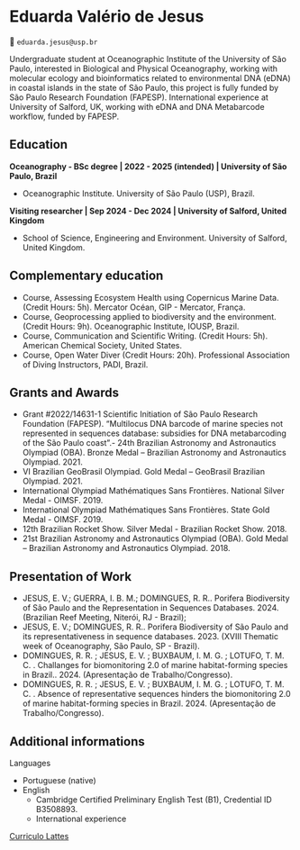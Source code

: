 # Eduarda Valério de Jesus 
📧 `eduarda.jesus@usp.br`

Undergraduate student at Oceanographic Institute of the University of São Paulo, interested in Biological and Physical Oceanography, working with molecular ecology and bioinformatics related to environmental DNA (eDNA) in coastal islands in the state of São Paulo, this project is fully funded by São Paulo Research Foundation (FAPESP). International experience at University of Salford, UK, working with eDNA and DNA Metabarcode workflow, funded by FAPESP. 

## Education

**Oceanography - BSc degree | 2022 - 2025 (intended) | University of São Paulo, Brazil**
  - Oceanographic Institute. University of São Paulo (USP), Brazil.

**Visiting researcher | Sep 2024 - Dec 2024 | University of Salford, United Kingdom**
  - School of Science, Engineering and Environment. University of Salford, United Kingdom. 


## Complementary education 

- Course, Assessing Ecosystem Health using Copernicus Marine Data. (Credit Hours: 5h). Mercator Océan, GIP - Mercator, França.
- Course, Geoprocessing applied to biodiversity and the environment. (Credit Hours: 9h). Oceanographic Institute, IOUSP, Brazil.
- Course, Communication and Scientific Writing. (Credit Hours: 5h). American Chemical Society, United States.
- Course, Open Water Diver (Credit Hours: 20h). Professional Association of Diving Instructors, PADI, Brazil.


## Grants and Awards 

- Grant #2022/14631-1 Scientific Initiation of São Paulo Research Foundation (FAPESP). “Multilocus DNA barcode of marine species not represented in sequences database: subsidies for DNA metabarcoding of the São Paulo coast”.- 24th Brazilian Astronomy and Astronautics Olympiad (OBA). Bronze Medal – Brazilian Astronomy and Astronautics Olympiad. 2021.
- VI Brazilian GeoBrasil Olympiad. Gold Medal – GeoBrasil Brazilian Olympiad. 2021.
- International Olympiad Mathématiques Sans Frontières. National Silver Medal - OIMSF. 2019.
- International Olympiad Mathématiques Sans Frontières. State Gold Medal - OIMSF. 2019.
- 12th Brazilian Rocket Show. Silver Medal - Brazilian Rocket Show. 2018.
- 21st Brazilian Astronomy and Astronautics Olympiad (OBA). Gold Medal – Brazilian Astronomy and Astronautics Olympiad. 2018.


## Presentation of Work 

- JESUS, E. V.; GUERRA, I. B. M.; DOMINGUES, R. R.. Porifera Biodiversity of São Paulo and the Representation in Sequences Databases. 2024. (Brazilian Reef Meeting, Niterói, RJ - Brazil);
- JESUS, E. V.; DOMINGUES, R. R.. Porifera Biodiversity of São Paulo and its representativeness in sequence databases. 2023. (XVIII Thematic week of Oceanography, São Paulo, SP - Brazil).
- DOMINGUES, R. R. ; JESUS, E. V. ; BUXBAUM, I. M. G. ; LOTUFO, T. M. C. . Challanges for biomonitoring 2.0 of marine habitat-forming species in Brazil.. 2024. (Apresentação de Trabalho/Congresso).
- DOMINGUES, R. R. ; JESUS, E. V. ; BUXBAUM, I. M. G. ; LOTUFO, T. M. C. . Absence of representative sequences hinders the biomonitoring 2.0 of marine habitat-forming species in Brazil. 2024. (Apresentação de Trabalho/Congresso).



## Additional informations 

Languages 
- Portuguese (native)
- English
  - Cambridge Certified Preliminary English Test (B1), Credential ID B3508893.
  - International experience
 

[Curriculo Lattes](https://buscatextual.cnpq.br/buscatextual/visualizacv.do#LP_Barcoding%20and%20metabarcoding%20of%20reef-associated%20species%20of%20the%20S%C3%A3o%20Paulo%20coastal%20islands)
